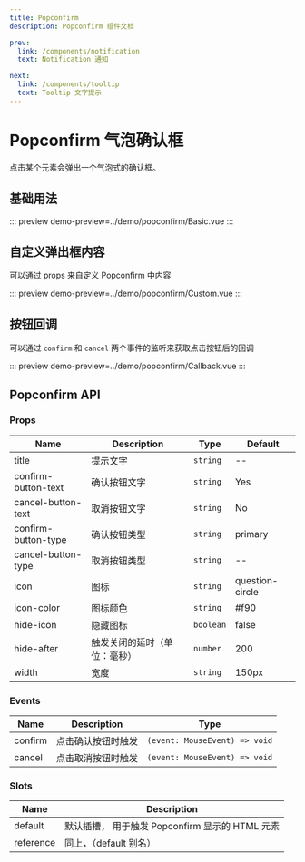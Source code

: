 ```yaml
---
title: Popconfirm
description: Popconfirm 组件文档

prev:
  link: /components/notification
  text: Notification 通知

next:
  link: /components/tooltip
  text: Tooltip 文字提示
---
```


# Popconfirm 气泡确认框

点击某个元素会弹出一个气泡式的确认框。

## 基础用法

::: preview
demo-preview=../demo/popconfirm/Basic.vue
:::

## 自定义弹出框内容

可以通过 props 来自定义 Popconfirm 中内容

::: preview
demo-preview=../demo/popconfirm/Custom.vue
:::

## 按钮回调

可以通过 `confirm` 和 `cancel` 两个事件的监听来获取点击按钮后的回调

::: preview
demo-preview=../demo/popconfirm/Callback.vue
:::

## Popconfirm API

### Props

| Name                | Description                  | Type      | Default         |
| ------------------- | ---------------------------- | --------- | --------------- |
| title               | 提示文字                     | `string`  | --              |
| confirm-button-text | 确认按钮文字                 | `string`  | Yes             |
| cancel-button-text  | 取消按钮文字                 | `string`  | No              |
| confirm-button-type | 确认按钮类型                 | `string`  | primary         |
| cancel-button-type  | 取消按钮类型                 | `string`  | --              |
| icon                | 图标                         | `string`  | question-circle |
| icon-color          | 图标颜色                     | `string`  | #f90            |
| hide-icon           | 隐藏图标                     | `boolean` | false           |
| hide-after          | 触发关闭的延时（单位：毫秒） | `number`  | 200             |
| width               | 宽度                         | `string`  | 150px           |

### Events

| Name    | Description        | Type                          |
| ------- | ------------------ | ----------------------------- |
| confirm | 点击确认按钮时触发 | `(event: MouseEvent) => void` |
| cancel  | 点击取消按钮时触发 | `(event: MouseEvent) => void` |

### Slots

| Name      | Description                                     |
| --------- | ----------------------------------------------- |
| default   | 默认插槽， 用于触发 Popconfirm 显示的 HTML 元素 |
| reference | 同上，（default 别名）                          |
